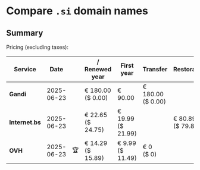 # Compare `.si` domain names

## Summary

Pricing (excluding taxes):

| Service | Date |  | / Renewed year | First year | Transfer | Restoration |
|--|--|--|--|--|--|--|
| **Gandi** | 2025-06-23 |  | € 180.00<br>($ 0.00) | € 90.00 | € 180.00<br>($ 0.00) |  |
| **Internet.bs** | 2025-06-23 |  | € 22.65<br>($ 24.75) | € 19.99<br>($ 21.99) |  | € 80.89<br>($ 79.89) |
| **OVH** | 2025-06-23 | 🏆 | € 14.29<br>($ 15.89) | € 9.99<br>($ 11.49) | € 0<br>($ 0) |  |
